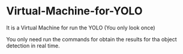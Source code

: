 # Virtual-Machine-for-YOLO
It is a Virtual Machine for run the YOLO (You only look once)

You only need run the commands for obtain the results for tha object detection in real time.
